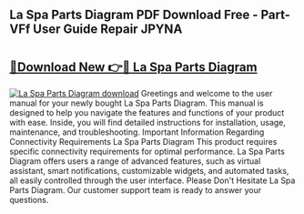 ## La Spa Parts Diagram PDF Download Free - Part-VFf User Guide Repair JPYNA

# <h2><a href="http://dfupbm.blite.top/?on=La+Spa+Parts+Diagram">🔗Download New 👉🔴 La Spa Parts Diagram</a></h2>

[![La Spa Parts Diagram download](https://i.imgur.com/lujVjoI.png)](http://dfupbm.blite.top/?on=La+Spa+Parts+Diagram)
Greetings and welcome to the user manual for your newly bought La Spa Parts Diagram. This manual is designed to help you navigate the features and functions of your product with ease. Inside, you will find detailed instructions for installation, usage, maintenance, and troubleshooting. Important Information Regarding Connectivity Requirements La Spa Parts Diagram This product requires specific connectivity requirements for optimal performance. La Spa Parts Diagram offers users a range of advanced features, such as virtual assistant, smart notifications, customizable widgets, and automated tasks, all easily controlled through the user interface. Please Don't Hesitate La Spa Parts Diagram. Our customer support team is ready to answer your questions.
